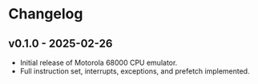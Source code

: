# Changelog

## v0.1.0 - 2025-02-26

- Initial release of Motorola 68000 CPU emulator.
- Full instruction set, interrupts, exceptions, and prefetch implemented.
